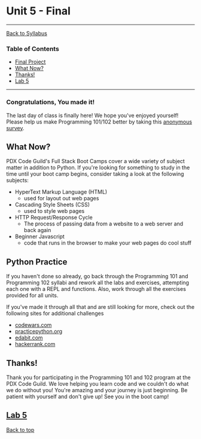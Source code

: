 # <a id="top"></a>Unit 5 - Final

---

[Back to Syllabus](https://github.com/PdxCodeGuild/Programming102#top)

### Table of Contents

- [Final Project](#final)
- [What Now?](#what-now)
- [Thanks!](#thanks)
- [Lab 5](https://github.com/PdxCodeGuild/Programming102/blob/master/labs/lab5.md)

---

### Congratulations, You made it!

The last day of class is finally here! We hope you've enjoyed yourself! Please help us make Programming 101/102 better by taking this [anonymous survey](https://forms.gle/D7vCyctcqUQFvSeA9).


## <a id="what-now"></a>What Now?

PDX Code Guild's Full Stack Boot Camps cover a wide variety of subject matter in addition to Python. If you're looking for something to study in the time until your boot camp begins, consider taking a look at the following subjects:

- HyperText Markup Language (HTML)
  - used for layout out web pages
- Cascading Style Sheets (CSS)
  - used to style web pages
- HTTP Request/Response Cycle
  - The process of passing data from a website to a web server and back again
- Beginner Javascript
  - code that runs in the browser to make your web pages do cool stuff

## <a id="python-practice"></a>Python Practice

If you haven't done so already, go back through the Programming 101 and Programming 102 syllabi and rework all the labs and exercises, attempting each one with a REPL and functions. Also, work through all the exercises provided for all units.

If you've made it through all that and are still looking for more, check out the following sites for additional challenges

- [codewars.com](http://www.codewars.com)
- [practicepython.org](http://www.practicepython.org)
- [edabit.com](http://www.edabit.com)
- [hackerrank.com](http://www.hackerrank.com)

## <a id="thanks"></a>Thanks!

Thank you for participating in the Programming 101 and 102 program at the PDX Code Guild. We love helping you learn code and we couldn't do what we do without you! You're amazing and your journey is just beginning. Be patient with yourself and don't give up! See you in the boot camp!

## [Lab 5](https://github.com/PdxCodeGuild/Programming102/blob/master/labs/lab5.md)
[Back to top](#top)
